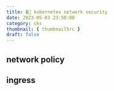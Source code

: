 ```yaml
---
title: 🔒🔧 kubernetes network security
date: 2023-05-03 23:50:00
category: cks
thumbnail: { thumbnailSrc }
draft: false
---
```


## network policy


## ingress